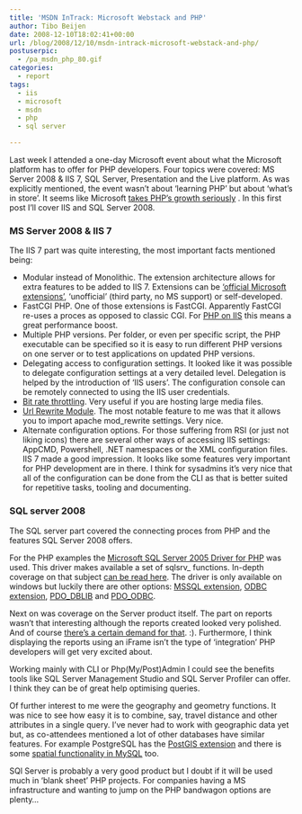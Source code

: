 ```yaml
---
title: 'MSDN InTrack: Microsoft Webstack and PHP'
author: Tibo Beijen
date: 2008-12-10T18:02:41+00:00
url: /blog/2008/12/10/msdn-intrack-microsoft-webstack-and-php/
postuserpic:
  - /pa_msdn_php_80.gif
categories:
  - report
tags:
  - iis
  - microsoft
  - msdn
  - php
  - sql server

---
```

Last week I attended a one-day Microsoft event about what the Microsoft platform has to offer for PHP developers. Four topics were covered: MS Server 2008 &#038; IIS 7, SQL Server, Presentation and the Live platform. As was explicitly mentioned, the event wasn&#8217;t about &#8216;learning PHP&#8217; but about &#8216;what&#8217;s in store&#8217;. It seems like Microsoft [takes PHP&#8217;s growth seriously][1] . In this first post I&#8217;ll cover IIS and SQL Server 2008.

<!--more-->

### MS Server 2008 &#038; IIS 7

The IIS 7 part was quite interesting, the most important facts mentioned being:

  * Modular instead of Monolithic. The extension architecture allows for extra features to be added to IIS 7. Extensions can be [&#8216;official Microsoft extensions&#8217;][2], &#8216;unofficial&#8217; (third party, no MS support) or self-developed.
  * FastCGI PHP. One of those extensions is FastCGI. Apparently FastCGI re-uses a proces as opposed to classic CGI. For [PHP on IIS][3] this means a great performance boost.
  * Multiple PHP versions. Per folder, or even per specific script, the PHP executable can be specified so it is easy to run different PHP versions on one server or to test applications on updated PHP versions.
  * Delegating access to configuration settings. It looked like it was possible to delegate configuration settings at a very detailed level. Delegation is helped by the introduction of &#8216;IIS users&#8217;. The configuration console can be remotely connected to using the IIS user credentials.
  * [Bit rate throttling][4]. Very useful if you are hosting large media files.
  * [Url Rewrite Module][5]. The most notable feature to me was that it allows you to import apache mod_rewrite settings. Very nice.
  * Alternate configuration options. For those suffering from RSI (or just not liking icons) there are several other ways of accessing IIS settings: AppCMD, Powershell, .NET namespaces or the XML configuration files.
IIS 7 made a good impression. It looks like some features very important for PHP development are in there. I think for sysadmins it&#8217;s very nice that all of the configuration can be done from the CLI as that is better suited for repetitive tasks, tooling and documenting.

### SQL server 2008

The SQL server part covered the connecting proces from PHP and the features SQL Server 2008 offers. 

For the PHP examples the [Microsoft SQL Server 2005 Driver for PHP][6] was used. This driver makes available a set of sqlsrv_ functions. In-depth coverage on that subject [can be read here][7]. The driver is only available on windows but luckily there are other options: [MSSQL extension][8], [ODBC extension][9], [PDO_DBLIB][10] and [PDO_ODBC][11].

Next on was coverage on the Server product itself. The part on reports wasn&#8217;t that interesting although the reports created looked very polished. And of course [there&#8217;s a certain demand for that][12]. :). Furthermore, I think displaying the reports using an iFrame isn&#8217;t the type of &#8216;integration&#8217; PHP developers will get very excited about.

Working mainly with CLI or Php(My/Post)Admin I could see the benefits tools like SQL Server Management Studio and SQL Server Profiler can offer. I think they can be of great help optimising queries.

Of further interest to me were the geography and geometry functions. It was nice to see how easy it is to combine, say, travel distance and other attributes in a single query. I&#8217;ve never had to work with geographic data yet but, as co-attendees mentioned a lot of other databases have similar features. For example PostgreSQL has the [PostGIS extension][13] and there is some [spatial functionality in MySQL][14] too.

SQl Server is probably a very good product but I doubt if it will be used much in &#8216;blank sheet&#8217; PHP projects. For companies having a MS infrastructure and wanting to jump on the PHP bandwagon options are plenty&#8230;

 [1]: http://www.microsoft.com/uk/servers/winclientshearts/
 [2]: http://www.iis.net/extensions
 [3]: http://www.iis.net/php
 [4]: http://www.iis.net/extensions/BitRateThrottling
 [5]: http://www.iis.net/extensions/URLRewrite
 [6]: http://www.codeplex.com/SQL2K5PHP
 [7]: http://msdn.microsoft.com/en-us/library/cc793139(SQL.90).aspx
 [8]: http://www.php.net/manual/en/mssql.setup.php
 [9]: http://www.php.net/manual/en/book.uodbc.php
 [10]: http://www.php.net/manual/en/ref.pdo-dblib.php
 [11]: http://www.php.net/manual/en/ref.pdo-odbc.php
 [12]: http://en.wikipedia.org/wiki/Lies,_damned_lies,_and_statistics
 [13]: http://postgis.refractions.net/
 [14]: http://dev.mysql.com/tech-resources/articles/4.1/gis-with-mysql.html